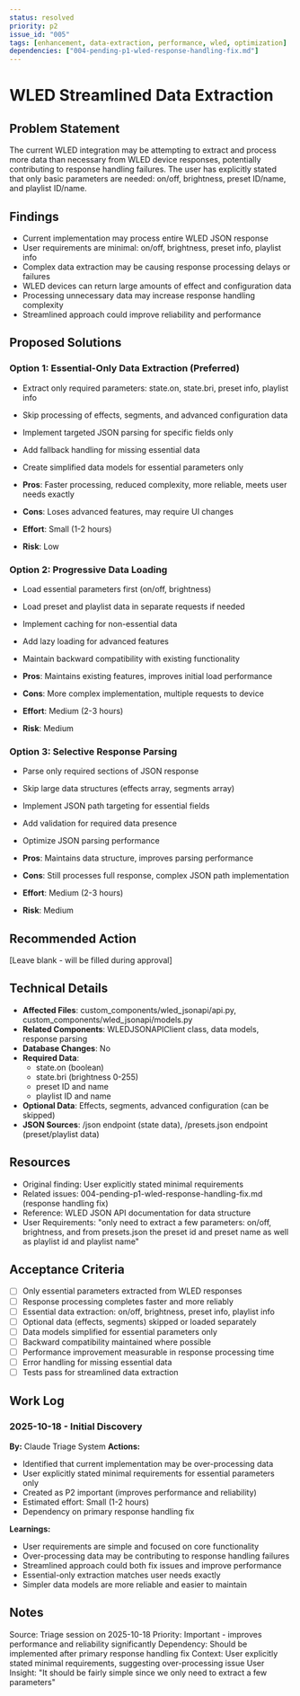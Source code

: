 ```yaml
---
status: resolved
priority: p2
issue_id: "005"
tags: [enhancement, data-extraction, performance, wled, optimization]
dependencies: ["004-pending-p1-wled-response-handling-fix.md"]
---
```


# WLED Streamlined Data Extraction

## Problem Statement
The current WLED integration may be attempting to extract and process more data than necessary from WLED device responses, potentially contributing to response handling failures. The user has explicitly stated that only basic parameters are needed: on/off, brightness, preset ID/name, and playlist ID/name.

## Findings
- Current implementation may process entire WLED JSON response
- User requirements are minimal: on/off, brightness, preset info, playlist info
- Complex data extraction may be causing response processing delays or failures
- WLED devices can return large amounts of effect and configuration data
- Processing unnecessary data may increase response handling complexity
- Streamlined approach could improve reliability and performance

## Proposed Solutions

### Option 1: Essential-Only Data Extraction (Preferred)
- Extract only required parameters: state.on, state.bri, preset info, playlist info
- Skip processing of effects, segments, and advanced configuration data
- Implement targeted JSON parsing for specific fields only
- Add fallback handling for missing essential data
- Create simplified data models for essential parameters only

- **Pros**: Faster processing, reduced complexity, more reliable, meets user needs exactly
- **Cons**: Loses advanced features, may require UI changes
- **Effort**: Small (1-2 hours)
- **Risk**: Low

### Option 2: Progressive Data Loading
- Load essential parameters first (on/off, brightness)
- Load preset and playlist data in separate requests if needed
- Implement caching for non-essential data
- Add lazy loading for advanced features
- Maintain backward compatibility with existing functionality

- **Pros**: Maintains existing features, improves initial load performance
- **Cons**: More complex implementation, multiple requests to device
- **Effort**: Medium (2-3 hours)
- **Risk**: Medium

### Option 3: Selective Response Parsing
- Parse only required sections of JSON response
- Skip large data structures (effects array, segments array)
- Implement JSON path targeting for essential fields
- Add validation for required data presence
- Optimize JSON parsing performance

- **Pros**: Maintains data structure, improves parsing performance
- **Cons**: Still processes full response, complex JSON path implementation
- **Effort**: Medium (2-3 hours)
- **Risk**: Medium

## Recommended Action
[Leave blank - will be filled during approval]

## Technical Details
- **Affected Files**: custom_components/wled_jsonapi/api.py, custom_components/wled_jsonapi/models.py
- **Related Components**: WLEDJSONAPIClient class, data models, response parsing
- **Database Changes**: No
- **Required Data**:
  - state.on (boolean)
  - state.bri (brightness 0-255)
  - preset ID and name
  - playlist ID and name
- **Optional Data**: Effects, segments, advanced configuration (can be skipped)
- **JSON Sources**: /json endpoint (state data), /presets.json endpoint (preset/playlist data)

## Resources
- Original finding: User explicitly stated minimal requirements
- Related issues: 004-pending-p1-wled-response-handling-fix.md (response handling fix)
- Reference: WLED JSON API documentation for data structure
- User Requirements: "only need to extract a few parameters: on/off, brightness, and from presets.json the preset id and preset name as well as playlist id and playlist name"

## Acceptance Criteria
- [ ] Only essential parameters extracted from WLED responses
- [ ] Response processing completes faster and more reliably
- [ ] Essential data extraction: on/off, brightness, preset info, playlist info
- [ ] Optional data (effects, segments) skipped or loaded separately
- [ ] Data models simplified for essential parameters only
- [ ] Backward compatibility maintained where possible
- [ ] Performance improvement measurable in response processing time
- [ ] Error handling for missing essential data
- [ ] Tests pass for streamlined data extraction

## Work Log

### 2025-10-18 - Initial Discovery
**By:** Claude Triage System
**Actions:**
- Identified that current implementation may be over-processing data
- User explicitly stated minimal requirements for essential parameters only
- Created as P2 important (improves performance and reliability)
- Estimated effort: Small (1-2 hours)
- Dependency on primary response handling fix

**Learnings:**
- User requirements are simple and focused on core functionality
- Over-processing data may be contributing to response handling failures
- Streamlined approach could both fix issues and improve performance
- Essential-only extraction matches user needs exactly
- Simpler data models are more reliable and easier to maintain

## Notes
Source: Triage session on 2025-10-18
Priority: Important - improves performance and reliability significantly
Dependency: Should be implemented after primary response handling fix
Context: User explicitly stated minimal requirements, suggesting over-processing issue
User Insight: "It should be fairly simple since we only need to extract a few parameters"